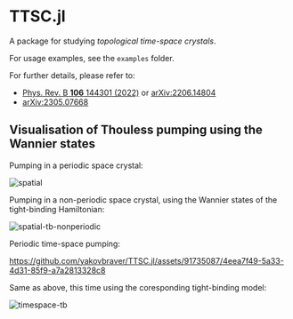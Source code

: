 # TTSC.jl

A package for studying *topological time-space crystals*.

For usage examples, see the `examples` folder.

For further details, please refer to:

* [Phys. Rev. B **106** 144301 (2022)](https://journals.aps.org/prb/abstract/10.1103/PhysRevB.106.144301) or [arXiv:2206.14804](https://arxiv.org/abs/2206.14804)
* [arXiv:2305.07668](https://arxiv.org/abs/2305.07668)

## Visualisation of Thouless pumping using the Wannier states

Pumping in a periodic space crystal:

![spatial](https://github.com/yakovbraver/TTSC.jl/assets/91735087/64e6ae1c-4c41-4c1e-ade9-3058f973688e)

Pumping in a non-periodic space crystal, using the Wannier states of the tight-binding Hamiltonian:

![spatial-tb-nonperiodic](https://github.com/yakovbraver/TTSC.jl/assets/91735087/d130a70e-7f8f-4516-8d9e-ad71d83b9f58)

Periodic time-space pumping:

https://github.com/yakovbraver/TTSC.jl/assets/91735087/4eea7f49-5a33-4d31-85f9-a7a2813328c8

Same as above, this time using the coresponding tight-binding model:

![timespace-tb](https://github.com/yakovbraver/TTSC.jl/assets/91735087/485350b4-b972-46a4-aecc-4def55d21289)


